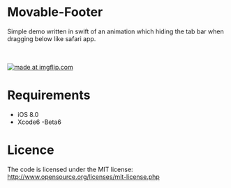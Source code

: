 Movable-Footer
==============

Simple demo written in swift of an animation which hiding the tab bar when dragging below like safari app.


<br><br>
<a href="https://imgflip.com/gif/bgc31"><img src="https://imgflip.com/gif/bgc31" title="made at imgflip.com"/></a>
<br>



Requirements
==============
- iOS 8.0
- Xcode6 -Beta6

Licence
================
The code is licensed under the MIT license: http://www.opensource.org/licenses/mit-license.php
